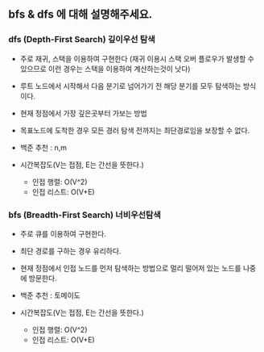 ## bfs & dfs 에 대해 설명해주세요.

### dfs (Depth-First Search) 깊이우선 탐색

- 주로 재귀, 스택을 이용하여 구현한다 (재귀 이용시 스택 오버 플로우가 발생할 수 있으므로 이런 경우는 스택을 이용하여 계산하는것이 낫다)
- 루트 노드에서 시작해서 다음 분기로 넘어가기 전 해당 분기를 모두 탐색하는 방식이다.
- 현재 정점에서 가장 깊은곳부터 가보는 방법
- 목표노드에 도착한 경우 모든 경러 탐색 전까지는 최단경로임을 보장할 수 없다.
- 백준 추천 : n,m


- 시간복잡도(V는 접점, E는 간선을 뜻한다.)
  - 인접 행렬: O(V^2)
  - 인접 리스트: O(V+E)


### bfs (Breadth-First Search) 너비우선탐색

- 주로 큐를 이용하여 구현한다.
- 최단 경로를 구하는 경우 유리하다.
- 현재 정점에서 인접 노드를 먼저 탐색하는 방법으로 멀리 떨어저 있는 노드를 나중에 방문한다.
- 백준 추천 : 토메이도


- 시간복잡도(V는 접점, E는 간선을 뜻한다.)
  - 인접 행렬: O(V^2)
  - 인접 리스트: O(V+E)

